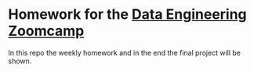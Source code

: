 # Homework for the [Data Engineering Zoomcamp](https://github.com/DataTalksClub/data-engineering-zoomcamp)

In this repo the weekly homework and in the end the final project will be shown.